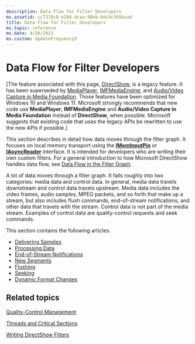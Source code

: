 ```yaml
---
description: Data Flow for Filter Developers
ms.assetid: cc7378c8-e268-4caa-98eb-6dc9c3b5bcad
title: Data Flow for Filter Developers
ms.topic: reference
ms.date: 4/26/2023
ms.custom: UpdateFrequency5
---
```


# Data Flow for Filter Developers

\[The feature associated with this page, [DirectShow](/windows/win32/directshow/directshow), is a legacy feature. It has been superseded by [MediaPlayer](/uwp/api/Windows.Media.Playback.MediaPlayer), [IMFMediaEngine](/windows/win32/api/mfmediaengine/nn-mfmediaengine-imfmediaengine), and [Audio/Video Capture in Media Foundation](/windows/win32/medfound/audio-video-capture-in-media-foundation). Those features have been optimized for Windows 10 and Windows 11. Microsoft strongly recommends that new code use **MediaPlayer**, **IMFMediaEngine** and **Audio/Video Capture in Media Foundation** instead of **DirectShow**, when possible. Microsoft suggests that existing code that uses the legacy APIs be rewritten to use the new APIs if possible.\]

This section describes in detail how data moves through the filter graph. It focuses on local memory transport using the [**IMemInputPin**](/windows/desktop/api/Strmif/nn-strmif-imeminputpin) or [**IAsyncReader**](/windows/desktop/api/Strmif/nn-strmif-iasyncreader) interface. It is intended for developers who are writing their own custom filters. For a general introduction to how Microsoft DirectShow handles data flow, see [Data Flow in the Filter Graph](data-flow-in-the-filter-graph.md).

A lot of data moves through a filter graph. It falls roughly into two categories: media data and control data. In general, media data travels downstream and control data travels upstream. Media data includes the video frames, audio samples, MPEG packets, and so forth that make up a stream, but also includes flush commands, end-of-stream notifications, and other data that travels with the stream. Control data is not part of the media stream. Examples of control data are quality-control requests and seek commands.

This section contains the following articles.

-   [Delivering Samples](delivering-samples.md)
-   [Processing Data](processing-data.md)
-   [End-of-Stream Notifications](end-of-stream-notifications.md)
-   [New Segments](new-segments.md)
-   [Flushing](flushing.md)
-   [Seeking](seeking.md)
-   [Dynamic Format Changes](dynamic-format-changes.md)

## Related topics

<dl> <dt>

[Quality-Control Management](quality-control-management.md)
</dt> <dt>

[Threads and Critical Sections](threads-and-critical-sections.md)
</dt> <dt>

[Writing DirectShow Filters](writing-directshow-filters.md)
</dt> </dl>

 

 




